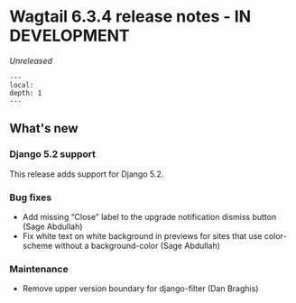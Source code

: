 # Wagtail 6.3.4 release notes - IN DEVELOPMENT

_Unreleased_

```{contents}
---
local:
depth: 1
---
```

## What's new

### Django 5.2 support

This release adds support for Django 5.2.

### Bug fixes

 * Add missing “Close” label to the upgrade notification dismiss button (Sage Abdullah)
 * Fix white text on white background in previews for sites that use color-scheme without a background-color (Sage Abdullah)

### Maintenance

 * Remove upper version boundary for django-filter (Dan Braghis)
